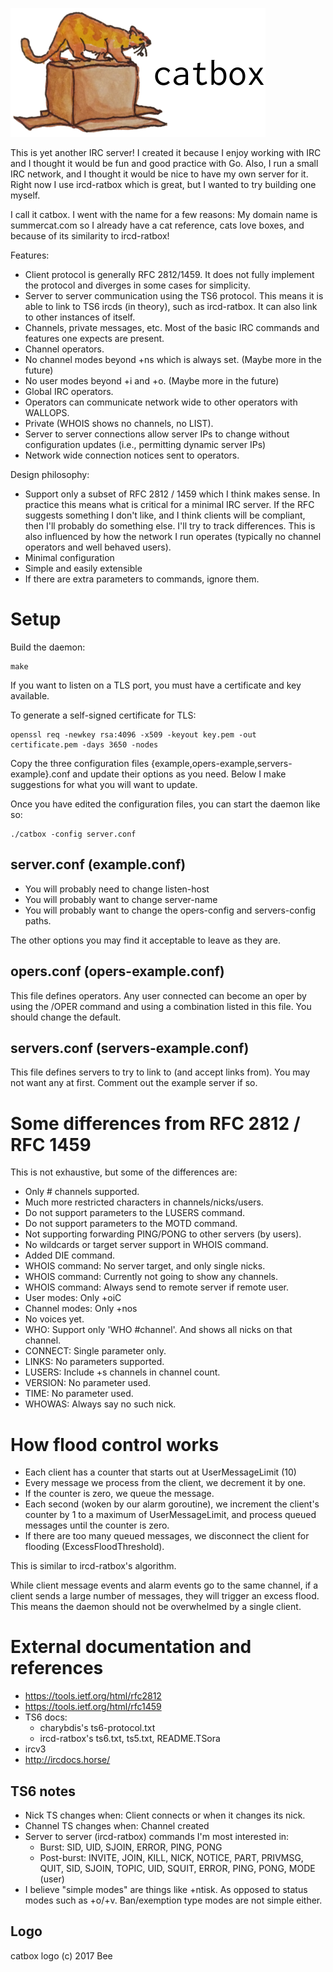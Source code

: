 ![catbox](catbox-with-text.png)

This is yet another IRC server! I created it because I enjoy working with IRC
and I thought it would be fun and good practice with Go. Also, I run a small
IRC network, and I thought it would be nice to have my own server for it. Right
now I use ircd-ratbox which is great, but I wanted to try building one myself.

I call it catbox. I went with the name for a few reasons: My domain name is
summercat.com so I already have a cat reference, cats love boxes, and because
of its similarity to ircd-ratbox!

Features:

  * Client protocol is generally RFC 2812/1459. It does not fully implement the
    protocol and diverges in some cases for simplicity.
  * Server to server communication using the TS6 protocol. This means it is
    able to link to TS6 ircds (in theory), such as ircd-ratbox. It can also
    link to other instances of itself.
  * Channels, private messages, etc. Most of the basic IRC commands and features
    one expects are present.
  * Channel operators.
  * No channel modes beyond +ns which is always set. (Maybe more in the future)
  * No user modes beyond +i and +o. (Maybe more in the future)
  * Global IRC operators.
  * Operators can communicate network wide to other operators with WALLOPS.
  * Private (WHOIS shows no channels, no LIST).
  * Server to server connections allow server IPs to change without
    configuration updates (i.e., permitting dynamic server IPs)
  * Network wide connection notices sent to operators.

Design philosophy:

  * Support only a subset of RFC 2812 / 1459 which I think makes sense. In
    practice this means what is critical for a minimal IRC server. If the
    RFC suggests something I don't like, and I think clients will be compliant,
    then I'll probably do something else. I'll try to track differences. This
    is also influenced by how the network I run operates (typically no channel
    operators and well behaved users).
  * Minimal configuration
  * Simple and easily extensible
  * If there are extra parameters to commands, ignore them.


# Setup
Build the daemon:

    make

If you want to listen on a TLS port, you must have a certificate and key
available.

To generate a self-signed certificate for TLS:

    openssl req -newkey rsa:4096 -x509 -keyout key.pem -out certificate.pem -days 3650 -nodes

Copy the three configuration files {example,opers-example,servers-example}.conf
and update their options as you need. Below I make suggestions for what you will
want to update.

Once you have edited the configuration files, you can start the daemon like so:

    ./catbox -config server.conf


## server.conf (example.conf)
  * You will probably need to change listen-host
  * You will probably want to change server-name
  * You will probably want to change the opers-config and servers-config paths.

The other options you may find it acceptable to leave as they are.


## opers.conf (opers-example.conf)
This file defines operators. Any user connected can become an oper by using the
/OPER command and using a combination listed in this file. You should change
the default.


## servers.conf (servers-example.conf)
This file defines servers to try to link to (and accept links from). You may not
want any at first. Comment out the example server if so.


# Some differences from RFC 2812 / RFC 1459
This is not exhaustive, but some of the differences are:

  * Only # channels supported.
  * Much more restricted characters in channels/nicks/users.
  * Do not support parameters to the LUSERS command.
  * Do not support parameters to the MOTD command.
  * Not supporting forwarding PING/PONG to other servers (by users).
  * No wildcards or target server support in WHOIS command.
  * Added DIE command.
  * WHOIS command: No server target, and only single nicks.
  * WHOIS command: Currently not going to show any channels.
  * WHOIS command: Always send to remote server if remote user.
  * User modes: Only +oiC
  * Channel modes: Only +nos
  * No voices yet.
  * WHO: Support only 'WHO #channel'. And shows all nicks on that channel.
  * CONNECT: Single parameter only.
  * LINKS: No parameters supported.
  * LUSERS: Include +s channels in channel count.
  * VERSION: No parameter used.
  * TIME: No parameter used.
  * WHOWAS: Always say no such nick.


# How flood control works
  * Each client has a counter that starts out at UserMessageLimit (10)
  * Every message we process from the client, we decrement it by one.
  * If the counter is zero, we queue the message.
  * Each second (woken by our alarm goroutine), we increment the client's
    counter by 1 to a maximum of UserMessageLimit, and process queued messages
    until the counter is zero.
  * If there are too many queued messages, we disconnect the client for
    flooding (ExcessFloodThreshold).

This is similar to ircd-ratbox's algorithm.

While client message events and alarm events go to the same channel, if a client
sends a large number of messages, they will trigger an excess flood. This means
the daemon should not be overwhelmed by a single client.


# External documentation and references
  * https://tools.ietf.org/html/rfc2812
  * https://tools.ietf.org/html/rfc1459
  * TS6 docs:
    * charybdis's ts6-protocol.txt
    * ircd-ratbox's ts6.txt, ts5.txt, README.TSora
  * ircv3
  * http://ircdocs.horse/


## TS6 notes
  * Nick TS changes when: Client connects or when it changes its nick.
  * Channel TS changes when: Channel created
  * Server to server (ircd-ratbox) commands I'm most interested in:
    * Burst: SID, UID, SJOIN, ERROR, PING, PONG
    * Post-burst: INVITE, JOIN, KILL, NICK, NOTICE, PART, PRIVMSG, QUIT, SID,
      SJOIN, TOPIC, UID, SQUIT, ERROR, PING, PONG, MODE (user)
  * I believe "simple modes" are things like +ntisk. As opposed to status modes
    such as +o/+v. Ban/exemption type modes are not simple either.


## Logo
catbox logo (c) 2017 Bee
